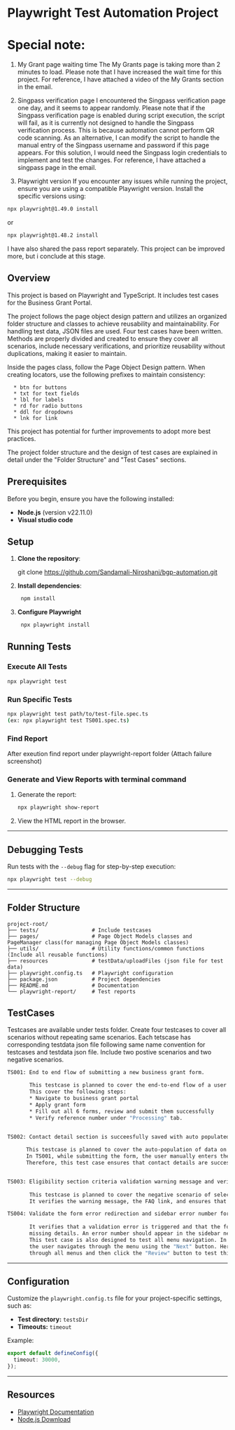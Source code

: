 # Playwright Test Automation Project

# Special note:

1.  My Grant page waiting time
The My Grants page is taking more than 2 minutes to load. Please note that I have increased the wait time for this project.
For reference, I have attached a video of the My Grants section in the email. 

2. Singpass verification page
I encountered the Singpass verification page one day, and it seems to appear randomly.
Please note that if the Singpass verification page is enabled during script execution, the script will fail, as it is currently not designed to handle the Singpass verification process. This is because automation cannot perform QR code scanning. As an alternative, I can modify the script to handle the manual entry of the Singpass username and password if this page appears. For this solution, I would need the Singpass login credentials to implement and test the changes.
For reference, I have attached a singpass page in the email. 

3. Playwright version
If you encounter any issues while running the project, ensure you are using a compatible Playwright version.
Install the specific versions using:

```bash
npx playwright@1.49.0 install 
``` 

or

```bash
npx playwright@1.48.2 install 
```

I have also shared the pass report separately.
This project can be improved more, but i conclude at this stage.

## Overview

This project is based on Playwright and TypeScript. It includes test cases for the Business Grant Portal.

The project follows the page object design pattern and utilizes an organized folder structure and classes to achieve reusability and maintainability. For handling test data, JSON files are used. Four test cases have been written. Methods are properly divided and created to ensure they cover all scenarios, include necessary verifications, and prioritize reusability without duplications, making it easier to maintain.

Inside the pages class, follow the Page Object Design pattern. When creating locators, use the following prefixes to maintain consistency:

      * btn for buttons
      * txt for text fields
      * lbl for labels
      * rd for radio buttons
      * ddl for dropdowns
      * lnk for link

This project has potential for further improvements to adopt more best practices.

The project folder structure and the design of test cases are explained in detail under the "Folder Structure" and "Test Cases" sections.

## Prerequisites

Before you begin, ensure you have the following installed:

- **Node.js** (version v22.11.0)  
- **Visual studio code**

## Setup

1. **Clone the repository**:

   git clone https://github.com/Sandamali-Niroshani/bgp-automation.git

2. **Install dependencies**:

   ```bash
    npm install
   ```
3. **Configure Playwright**

    ```bash
     npx playwright install
   ```
## Running Tests

### Execute All Tests

```bash
npx playwright test
```

### Run Specific Tests

```bash
npx playwright test path/to/test-file.spec.ts
(ex: npx playwright test TS001.spec.ts)
```

### Find Report
After exeution find report under playwright-report folder (Attach failure screenshot)

### Generate and View Reports with terminal command

1. Generate the report:

   ```bash
   npx playwright show-report
   ```

2. View the HTML report in the browser.

---

## Debugging Tests

Run tests with the `--debug` flag for step-by-step execution:

```bash
npx playwright test --debug
```

---

## Folder Structure

```
project-root/
├── tests/                 # Include testcases
├── pages/                 # Page Object Models classes and PageManager class(for managing Page Object Models classes)
├── utils/                 # Utility functions/common functions (Include all reusable functions)
├── resources              # testData/uploadFiles (json file for test data)
├── playwright.config.ts   # Playwright configuration
├── package.json           # Project dependencies
├── README.md              # Documentation
└── playwright-report/     # Test reports
```

## TestCases

Testcases are available under tests folder. Create four testcases to cover all scenarios without repeating same scenarios. Each tetscase has corresponding testdata json file following same name convention for testcases and testdata json file. Include two postive scenarios and two negative scenarios.

```bash
TS001: End to end flow of submitting a new business grant form.

       This testcase is planned to cover the end-to-end flow of a user successfully submitting a business grant form, with necessary assertions.
       This cover the following steps:
       * Navigate to business grant portal
       * Apply grant form
       * Fill out all 6 forms, review and submit them successfully
       * Verify reference number under "Processing" tab.
       

TS002: Contact detail section is succeesfully saved with auto populated mailing address and letter of addressee details.

      This testcase is planned to cover the auto-population of data on the contact details page.  
      In TS001, while submitting the form, the user manually enters the email address and addressee details.  
      Therefore, this test case ensures that contact details are successfully saved using the auto-populated feature.


TS003: Eligibility section criteria validation warning message and verify open FAQ link
       
       This testcase is planned to cover the negative scenario of selecting 'No' in the eligibility section. 
       It verifies the warning message, the FAQ link, and ensures that a new tab opens successfully when the FAQ link is clicked.

TS004: Validate the form error redirection and sidebar error number for missing input fields during form submission
       
       It verifies that a validation error is triggered and that the form redirects to the section with the 
       missing details. An error number should appear in the sidebar next to the offending section. 
       This test case is also designed to test all menu navigation. In TS001 (end-to-end test case), 
       the user navigates through the menu using the "Next" button. Here, the approach is to first navigate
       through all menus and then click the "Review" button to test this negative scenario.

```

---

## Configuration

Customize the `playwright.config.ts` file for your project-specific settings, such as:

- **Test directory:** `testsDir`
- **Timeouts:** `timeout`

Example:

```ts
export default defineConfig({
  timeout: 30000,
});
```

---

## Resources

- [Playwright Documentation](https://playwright.dev/docs/intro)
- [Node.js Download](https://nodejs.org/)
